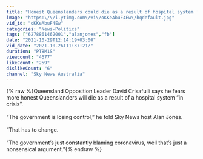 ```yaml
---
title: "Honest Queenslanders could die as a result of hospital system ‘crisis’: Crisafulli"
image: "https:\/\/i.ytimg.com\/vi\/oKKeAbuF4Ew\/hqdefault.jpg"
vid_id: "oKKeAbuF4Ew"
categories: "News-Politics"
tags: ["6278861462001","alanjones","fb"]
date: "2021-10-29T12:14:19+03:00"
vid_date: "2021-10-26T11:37:21Z"
duration: "PT8M1S"
viewcount: "4677"
likeCount: "259"
dislikeCount: "6"
channel: "Sky News Australia"
---
```

{% raw %}Queensland Opposition Leader David Crisafulli says he fears more honest Queenslanders will die as a result of a hospital system “in crisis”.<br /><br />“The government is losing control,” he told Sky News host Alan Jones.<br /><br />“That has to change.<br /><br />“The government’s just constantly blaming coronavirus, well that’s just a nonsensical argument.”{% endraw %}
